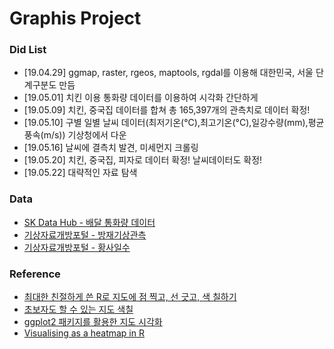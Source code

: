# Graphis Project
### Did List
- [19.04.29] ggmap, raster, rgeos, maptools, rgdal를 이용해 대한민국, 서울 단계구분도 만듬  
- [19.05.01] 치킨 이용 통화량 데이터를 이용하여 시각화 간단하게 
- [19.05.09] 치킨, 중국집 데이터를 합쳐 총 165,397개의 관측치로 데이터 확정! 
- [19.05.10] 구별 일별 날씨 데이터(최저기온(°C),최고기온(°C),일강수량(mm),평균 풍속(m/s)) 기상청에서 다운
- [19.05.16] 날씨에 결측치 발견, 미세먼지 크롤링 
- [19.05.20] 치킨, 중국집, 피자로 데이터 확정! 날씨데이터도 확정!
- [19.05.22] 대략적인 자료 탐색

### Data
- [SK Data Hub - 배달 통화량 데이터](https://www.bigdatahub.co.kr/product/list.do?menu_id=1000150)
- [기상자료개방포털 - 방재기상관측](https://data.kma.go.kr/data/grnd/selectAwsRltmList.do?pgmNo=56)
- [기상자료개방포털 - 황사일수](https://data.kma.go.kr/climate/yellowDust/selectYellowDustDayChart.do?pgmNo=112)

### Reference
- [최대한 친절하게 쓴 R로 지도에 점 찍고, 선 긋고, 색 칠하기](https://kuduz.tistory.com/1042)
- [초보자도 할 수 있는 지도 색칠](https://coding-law.tistory.com/30)
- [ggplot2 패키지를 활용한 지도 시각화](https://mrkevinna.github.io/R-%EC%8B%9C%EA%B0%81%ED%99%94-4/)
- [Visualising as a heatmap in R](https://towardsdatascience.com/visualising-temperatures-in-amsterdam-as-a-heatmap-in-r-part-ii-92db6b37a5e1)
